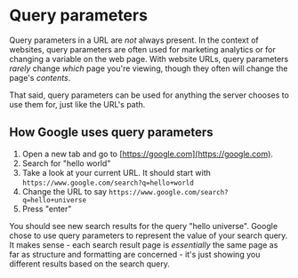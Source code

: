 # Query parameters

Query parameters in a URL are *not* always present. In the context of websites, query parameters are often used for marketing analytics or for changing a variable on the web page. With website URLs, query parameters *rarely* change *which* page you're viewing, though they often will change the page's *contents*.

That said, query parameters can be used for anything the server chooses to use them for, just like the URL's path.

## How Google uses query parameters

1. Open a new tab and go to [https://google.com](https://google.com).
2. Search for "hello world"
3. Take a look at your current URL. It should start with `https://www.google.com/search?q=hello+world`
4. Change the URL to say `https://www.google.com/search?q=hello+universe`
5. Press "enter"

You should see new search results for the query "hello universe". Google chose to use query parameters to represent the value of your search query. It makes sense - each search result page is *essentially* the same page as far as structure and formatting are concerned - it's just showing you different results based on the search query. 
